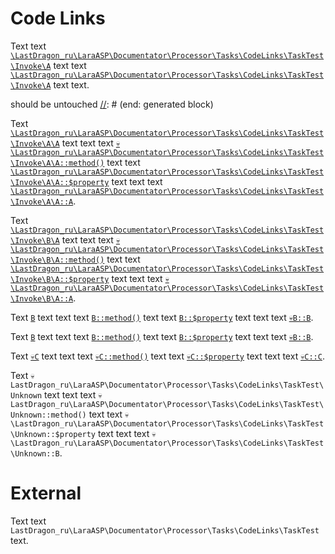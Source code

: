 # Code Links

Text text [`\LastDragon_ru\LaraASP\Documentator\Processor\Tasks\CodeLinks\TaskTest\Invoke\A`][code-links-a48295a76761baf6] text
text [`\LastDragon_ru\LaraASP\Documentator\Processor\Tasks\CodeLinks\TaskTest\Invoke\A`][code-links-a48295a76761baf6] text text.

[//]: # (start: generated block)
should be untouched
[//]: # (end: generated block)

Text [`\LastDragon_ru\LaraASP\Documentator\Processor\Tasks\CodeLinks\TaskTest\Invoke\A\A`][code-links-dac5489382576f25] text text
text [`💀\LastDragon_ru\LaraASP\Documentator\Processor\Tasks\CodeLinks\TaskTest\Invoke\A\A::method()`][code-links-5dcd27cbfb8f1b9d] text
text [`\LastDragon_ru\LaraASP\Documentator\Processor\Tasks\CodeLinks\TaskTest\Invoke\A\A::$property`][code-links-a6e3e81c5e81c205] text text
text [`\LastDragon_ru\LaraASP\Documentator\Processor\Tasks\CodeLinks\TaskTest\Invoke\A\A::A`][code-links-4c257d1cd2466598].

Text [`\LastDragon_ru\LaraASP\Documentator\Processor\Tasks\CodeLinks\TaskTest\Invoke\B\A`][code-links-ec022a8fb0895161] text text
text [`💀\LastDragon_ru\LaraASP\Documentator\Processor\Tasks\CodeLinks\TaskTest\Invoke\B\A::method()`][code-links-e3a93d722dcf6250] text
text [`\LastDragon_ru\LaraASP\Documentator\Processor\Tasks\CodeLinks\TaskTest\Invoke\B\A::$property`][code-links-35cc9911dc30e23e] text text
text [`💀\LastDragon_ru\LaraASP\Documentator\Processor\Tasks\CodeLinks\TaskTest\Invoke\B\A::A`][code-links-c18fdff7b584b292].

Text [`B`][code-links-16591d639b61b142] text text
text [`B::method()`][code-links-8343c4fede0f1f09] text
text [`B::$property`][code-links-9889d47ea9b6ae82] text text
text [`💀B::B`][code-links-a69ac32d7aff4ecd].

Text [`B`][code-links-16591d639b61b142] text text
text [`B::method()`][code-links-8343c4fede0f1f09] text
text [`B::$property`][code-links-9889d47ea9b6ae82] text text
text [`💀B::B`][code-links-a69ac32d7aff4ecd].

Text [`💀C`][code-links-83a40c392c8376aa] text text
text [`💀C::method()`][code-links-6369c3badb265e68] text
text [`💀C::$property`][code-links-8881166beee50a03] text text
text [`💀C::C`][code-links-3422d2a08c15d182].

Text `💀LastDragon_ru\LaraASP\Documentator\Processor\Tasks\CodeLinks\TaskTest\Unknown` text text
text `💀LastDragon_ru\LaraASP\Documentator\Processor\Tasks\CodeLinks\TaskTest\Unknown::method()` text
text `💀\LastDragon_ru\LaraASP\Documentator\Processor\Tasks\CodeLinks\TaskTest\Unknown::$property` text text
text `💀\LastDragon_ru\LaraASP\Documentator\Processor\Tasks\CodeLinks\TaskTest\Unknown::B`.

# External

Text text `LastDragon_ru\LaraASP\Documentator\Processor\Tasks\CodeLinks\TaskTest` text.

[//]: # (start: code-links)
[//]: # (warning: Generated automatically. Do not edit.)

[code-links-a48295a76761baf6]: A.php "\LastDragon_ru\LaraASP\Documentator\Processor\Tasks\CodeLinks\TaskTest\Invoke\A"

[code-links-dac5489382576f25]: A/A.php "\LastDragon_ru\LaraASP\Documentator\Processor\Tasks\CodeLinks\TaskTest\Invoke\A\A"

[code-links-a6e3e81c5e81c205]: A/A.php#L12 "\LastDragon_ru\LaraASP\Documentator\Processor\Tasks\CodeLinks\TaskTest\Invoke\A\A::$property"

[code-links-4c257d1cd2466598]: A/A.php#L9 "\LastDragon_ru\LaraASP\Documentator\Processor\Tasks\CodeLinks\TaskTest\Invoke\A\A::A"

[code-links-5dcd27cbfb8f1b9d]: A/A.php#L17-L22 "\LastDragon_ru\LaraASP\Documentator\Processor\Tasks\CodeLinks\TaskTest\Invoke\A\A::method()"

[code-links-ec022a8fb0895161]: B/A.php "\LastDragon_ru\LaraASP\Documentator\Processor\Tasks\CodeLinks\TaskTest\Invoke\B\A"

[code-links-35cc9911dc30e23e]: B/A.php#L15 "\LastDragon_ru\LaraASP\Documentator\Processor\Tasks\CodeLinks\TaskTest\Invoke\B\A::$property"

[code-links-c18fdff7b584b292]: B/A.php#L9-L12 "\LastDragon_ru\LaraASP\Documentator\Processor\Tasks\CodeLinks\TaskTest\Invoke\B\A::A"

[code-links-e3a93d722dcf6250]: B/A.php#L20-L25 "\LastDragon_ru\LaraASP\Documentator\Processor\Tasks\CodeLinks\TaskTest\Invoke\B\A::method()"

[code-links-16591d639b61b142]: B/B.php "\LastDragon_ru\LaraASP\Documentator\Processor\Tasks\CodeLinks\TaskTest\Invoke\B\B"

[code-links-9889d47ea9b6ae82]: B/B.php#L15 "\LastDragon_ru\LaraASP\Documentator\Processor\Tasks\CodeLinks\TaskTest\Invoke\B\B::$property"

[code-links-a69ac32d7aff4ecd]: B/B.php#L9-L12 "\LastDragon_ru\LaraASP\Documentator\Processor\Tasks\CodeLinks\TaskTest\Invoke\B\B::B"

[code-links-8343c4fede0f1f09]: B/B.php#L20-L22 "\LastDragon_ru\LaraASP\Documentator\Processor\Tasks\CodeLinks\TaskTest\Invoke\B\B::method()"

[code-links-83a40c392c8376aa]: C/C.php "\LastDragon_ru\LaraASP\Documentator\Processor\Tasks\CodeLinks\TaskTest\Invoke\C\C"

[code-links-8881166beee50a03]: C/C.php#L13 "\LastDragon_ru\LaraASP\Documentator\Processor\Tasks\CodeLinks\TaskTest\Invoke\C\C::$property"

[code-links-3422d2a08c15d182]: C/C.php#L10 "\LastDragon_ru\LaraASP\Documentator\Processor\Tasks\CodeLinks\TaskTest\Invoke\C\C::C"

[code-links-6369c3badb265e68]: C/C.php#L18-L20 "\LastDragon_ru\LaraASP\Documentator\Processor\Tasks\CodeLinks\TaskTest\Invoke\C\C::method()"

[//]: # (end: code-links)
